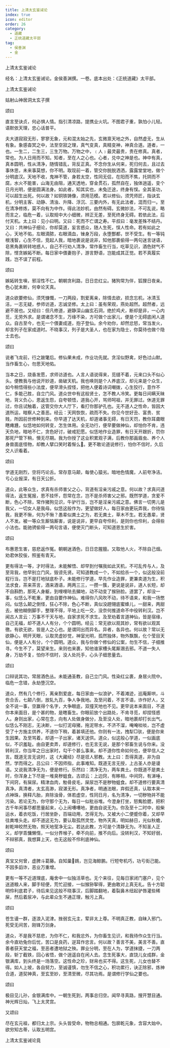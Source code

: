 ```yaml
---
title: 上清太玄鉴诫论
index: true
icon: editor
order: 26
category:
  - 道藏
  - 正统道藏太平部
tag:
  - 侯善渊
  - 金
---
```


上清太玄鉴诫论  

经名：上清太玄鉴诫论。金侯善渊撰。一卷。底本出处：《正统道藏》太平部。  

上清太玄鉴诫论  

姑射山神居洞太玄子撰  

颂曰  

直言至诀贞，何必惧人情。指引清凉路，提携业火坑。不图君子重，孰怕小儿轻。语默依天理，忠心话普平。  

夫大道寂寂无形，寥寥无象，元和混太始之先，玄微禀天地之外，自然虚无，生从有象。象感杳冥之中，法至空寂之理，真气变真，真精变神，神真合道。道者，一也。一生二，二生三，三生万物。万物之中，﹝人﹞最灵最贵，贵在修真。真者，常也。为人日用而不知。知者，至在人之心也。心者，兑中之神是也。神中有真，真本圆明，性从清净，随情错乱，背反正真。不念你生从何来，死归何去，且过去事休思，未来事莫想，你不明。取现前一着，管交你脱脱洒洒，露露堂堂地，做个分明底汉。天地不收，鬼神不管，身若太空，性同无侣，在阳而不焦，托阴而不腐，水火不能害，山海无由阻，通天透地，穿金贯石，孤然自在，独体逍遥，变个日月光明，便是圆满法身。如此者，知其实也，未兔迁途，终身有悮。全其圣功，可以超生出死。何以故？如铜铁铸像，须用范模。若以修仙，须凭师匠，指诀玄机，分明主客、动静、清浊、升降、浮沉、三要内外，有无此法者，混而归一。至在清净修炼，莫不向有为中作。得此法妙机，由然有碍。玄微妙法，不可乱说，略而言之，临危一着，认取规中大小细微，辨正无差，至死终身无碍。若依此法，后付天机。太上曰：见小曰明。又曰：死而不亡谓之寿。平叔曰：毫发差殊不结丹。又曰：共神仙子细论，你却莫道，妄言惑众，随人生死，悮人性命。若有如此之心，天地不佑，左眼滴脓，右眼滴血，锉身万段，永堕酆都，世不受生。有一等钝根浅智，心生不信，竞起人我，暗地裹说是说非，知他那裹偷得一两句迷言谜语，皂黑角裹转转地惑人，自己不行劝人清净，常作畜生行当，吃草见识，酒色财气不除，悭贪嫉妬不断。每日家中偎妻抱子，游言野语，岂能成其正觉。若不真履实践，岂不误了前程。  

颂曰  

嫉妬转生嗔，邪淫性不仁。朝朝贪利路，日日恋红尘。猪狗常为伴，狐狸日夜亲。色心犹未断，何幸论天真。  

道众欲要修仙，须凭慷慨，一刀两段，割爱离亲，除情去欲，损念忘机，冰清玉洁，一志无疑，参师访道，志诚坚修。太上曰：虽有荣观，燕处超然。超然者，远避不居也。又经曰：但凡修道，避静深山幽玄石洞，绝於鸡犬，断却是非，一心内觅，无劳外求。是谓诸念不生，万缘不染，方可做个出家儿，便是个无碍底闲人道众。自古至今，也无一个偎妻成道，抱子登仙。余今劝你，却然忿怒，常当发火，却言列子在家成道时。不晓事汉，列子是大圣人，也在家为隐士，你莫待也做个隐士去也。  

颂曰  

说者飞龙前，行之跛氅后。修仙果未成，作业功先就。贪淫似野禽，好色过山默。当作畜生心，勿思天地佑。  

当本之日，烧香发愿，求师访道也。人言人语说得来，觅缝不着，元来口头不似心头。便教我与他说开妙道，凿破天机。我也唤则是个人养底汉，却元来是个众生，如今稍悟得些小法度，便早滑头捏怪，把他人便着诗词嘲拨，心生狡行，意作不仁，多能己胜，自立门风。道众世中有这般贤士，怎不教人冷笑。更每日间瞒天昧地，背义负心，恩返生怨，自夸顿悟，道我心开，骂师呵祖，并无罪过。休道无罪过，你且试触着，这管交你大人厅下，看打你那驴孔也。无不道人之性命，皆因大道所运，暗察人之善恶。经云：天网恢恢，疏而不失。你见今世好丑、富贵、贫贱，所因前世修种到来。你早道了达天机，却道诸事无碍，有日天罚，教你耳聋眼瞎瘫尰，似恁地如何转变，怎生体用。全无功行，便早要做神仙，却怕你不肯，违天负地，暗地不仁，贪色好讨，破戒犯愿。似恁地作业造罪，有日天开跟折，罚你那死尸管下稍，懊无尽期。我为你授了这业积累观子满，后教你那画眉虫、养个人身兽面底怪物，却教人擘口笑时着惭么。更不敢论道说修行，怕你不信时，久后交人识看着。  

颂曰  

学道无刚烈，空将巧论舌。常存意马颠，每使心猿劣。暗地色情魔，人前夸净洁。亏心业报深，有日天公折。  

道众，此等众生，求真有杀师害父之心，背道有淫亲污戚之意。何以故？求真问道得法，返生冤报，恩不挂怀，怨常在念，岂不是杀师害父之邪。既然学道，贪爱不断，色心不除，常作猪狗见识，牛驴行当，岂不是淫亲污戚之意。佛言一切男儿是我父，一切女人是我母。似恁这般作为，更望做好人，每日家由更玩弄我，你待恼我，我更不愀，何为不愀？愚辈似粪土之为，若无粪土，草木不生。若无愚辈，贤人不发。被一等众生厮恼厮害，说是说非，更早自夸伶利，是则你也伶利，会得些小法也。能驰骋偷得一两句言语，便使灭门断头，可知道恩生於害。  

颂曰  

布惠恩生害，慈悲返作冤。朝朝迷酒色，日日恋腥膻。又取他人火，不除自己烟。劝君休狡佞，照鉴有青天。  

更有得法一等，才时得法，未能解悟、却早到付嘱我如此天机，不可乱传与人，及至背我，他早别立门风，毁谤先贤。可知道教成一个，不如拾杀一个，似这般没前程行当，岂不是打地狱底朴子。未能修行学道，早先作业造罪，更兼卖道为生，积法求食，茶来茶言，酒来酒语，两两三三，一攒一簇，更说是说非，道人长短，却不自斟酌，那死人身躯，到哩哩呿去攧地，动不动变了猴狲脸。道罢了，却没一事，似恁么不乾重，更由自要作神仙。难得你八风吹不动，待不语来，和我一场憋闷。似恁么颠之倒怪，狂心不除，色心不断，真似没趐翎底蜜蜂儿，一甜来，两甜去，被他糊倒脚手，整理不得，平地上吃一交，没奈何推道命不中役转利汉。岂不闻古人言云：万事不干天与地，自家求死不求生。及至劝着言道神仙，皆是宿缘，自己无福，却不道人人有分，个个圆明。经云：常无欲以观其妙，常有欲以观其徼。有欲无欲，皆是人之心也。是谓同出而异名。异者，各异也。何以故？常以无欲静心，明开天眼，认取灵虚妙觉，神室光明，孤然独体，物外飘飘，化个莹目天仙，便是人人有分，个个圆明。道众，我与你做个修仙的公案，勿生不信，子细推寻。今生不了，莫望来生。来则也来裹，知他谁家槽头尾厮溷去邪。不道一失人身，万劫不复，怕你不信时，没人处托手，心头子细思量去。  

颂曰  

口辩说其功，常居酒色丛。未能通圣教，自己立门风。性染红尘裹，身居火院中。临危一念错，永劫堕沉空。  

道众，然有几个修行，离亲割爱底，每日家由一似浪驴，不着滩迹，巡庵厮哄，斗赀合舌，七颠八倒，放轧九百，争人争我地。及至问着，不言不语，诈作好人，又全不说一事，空赢得个名字，大争眼底，双撞天地也不见。更早说本来面目，不道你本来面目，是个甚的物，是瞎畜生。你眼前放个出路处，不肯寻觅，却捏怪惑人。身则出家，心常在念，向有人处做身做分，及至没人处，暗地裹却打长出气。似恁么不刚志，无决断，一似打泥母猪，拖泥带水，不济不溜，唵唵啖啖，岂不虚受了十方施主供养，不道你下稍，着甚填还他。你则有一法，拽犁□驮，便是你来生因果。及至骂着，却道一子出家，诸天送供。道众，似这般心学道，一似画底似，不识羞耻。由自更卖弄，却道修行，也无言无说，是那个邪畜生说与你来。没转利汉，你当年之日出家时，勾干个甚么事来。却不道你性命如何也，便早信人之言。既道无言无说时，这《大藏经》尽是诳人邪教。太上曰：吾得真道，非为自然，学而得之。吕公曰：不因师指，此事难知。既道无言无授，上古圣人亦是谩语。又说我清净无为，便是修行。乐然曰：清净无为，两车粪土。你既道不是粪土时，你浑身上下尽是一堆臭秽蛆食。古颂云：上边窍，有眵相，中间窍，有涕唾，下间窍，有屎尿。精津血肉，觔骨皮毛，屎尿岂不是秽物蛆食。却不道修行要真清真净。真清者，太玄高渺，寂湛无形。真净者，明通法眼，弃假还真，认取本来一点神珠，换释凡胎，弃除浊骨，体若虚空，性同日月，名为清净，一切秽物并不能污染。若论无为，你守那个无为，每日一似秕谷堆。今澄身打坐，怒觜脸腮，把积古千年闲事尽都思量起来，心上闹嘈嘈地，更由自说无为。你及至十二时中，般柴运水，着衣吃饭，行居坐卧，百端动用，怎得无为。又被大小二便蹙你着，又却早往粪堆头走。却不道这无为，要认取孤然灵觉，物外天真，明如赫日，光似秋蟾，射乾坤皎然无物，照天地莹净无尘。若达此教，方可是个清静无为。不知圣人正义，却学乖慵懒惰，一似分界堠子，牵不向前，推不向后。没转利汉，不知好弱，不辩邪真，我想算上天，也无这般不伶利底神仙。  

颂曰  

真宝又何曾，虚脾斗葛藤。自知巢鴳，岂见海鲸鹏。行短夸机巧，功亏街己能。不因多謟诈，恶业万重增。  

更有一等不近道理底，庵舍中一似独活草也。无个来往，见每日家闭门塞户，见个送道粮人来，脚手轻便，荒忙迎接，一似猴狲挐得，更由敢对上真无礼。告十方聪明伶利底君子，待后来见这般不晓事汉，后脚踏翻地，着裂鼻木纽起驴唇灌些稀屎，然后着尿冲，与此辈众生不通正理，触污上真。  

颂曰  

苍生谩一群，逐浪入泥津。挫弱玄元主，荤非太上尊。不明真正教，自昧入邪门。死受无间苦，刚锋万剑身。  

道众，不是我不慈悲，为你不仁，和我忿外，为你畜生见识，和我待作众生行当。余今直劝兔你后忧，苦口是良药，逆耳作忠言。何以故？善言不美，美言不善。直善者获天堂之福，至恶者遭地狱之殃。罪业分明，至在人为，学道抹捷，一刀两段，斩丁截铁，回心省悟，做个逍遥自在闲人去。念生死事大，直饶儿女成群，金银满库，到头终是一场落空。这性命之珍，财帛也买不得。这生死，儿女也替不得。如人上坡，各自努力，至诚谨慎，勿生不信之心，积功累行，诀正除邪，炼神合道，道契神真，至玄至妙，至清至微，尽其功焉。是谓修行学仙之要也。  

颂曰  

极目见儿孙，金银满库中。一朝生死到，两事总归空。闻早寻真路，搜开慧目通。神光辉日灿，飞上太灵宫。  

又颂曰  

尽在玄元祖，都归太上宗。头头皆受命，物物总相通。包廓乾元象，含容大始中。欲穷知古蒂，认取五明宫。  

上清太玄鉴诫论竟  
